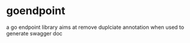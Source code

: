 # goendpoint
a go endpoint library aims at remove duplciate annotation when used to generate swagger doc
